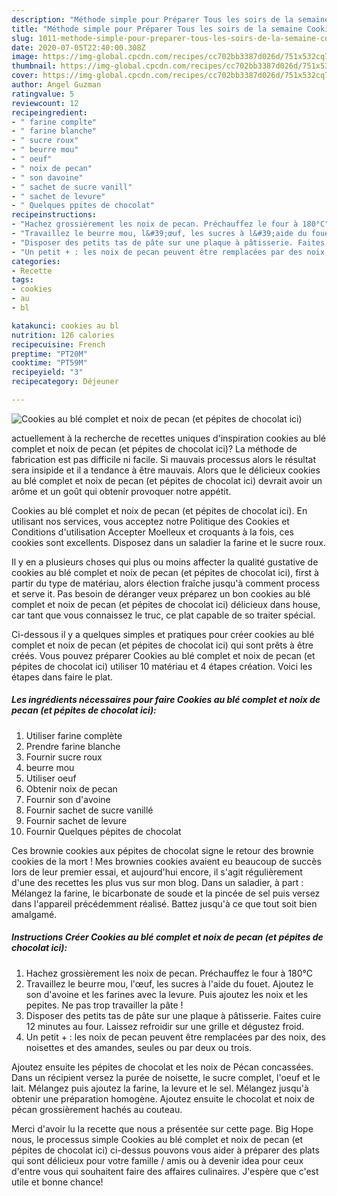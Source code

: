 ```yaml
---
description: "Méthode simple pour Préparer Tous les soirs de la semaine Cookies au blé complet et noix de pecan (et pépites de chocolat ici)"
title: "Méthode simple pour Préparer Tous les soirs de la semaine Cookies au blé complet et noix de pecan (et pépites de chocolat ici)"
slug: 1011-methode-simple-pour-preparer-tous-les-soirs-de-la-semaine-cookies-au-ble-complet-et-noix-de-pecan-et-pepites-de-chocolat-ici
date: 2020-07-05T22:40:00.308Z
image: https://img-global.cpcdn.com/recipes/cc702bb3387d026d/751x532cq70/cookies-au-ble-complet-et-noix-de-pecan-et-pepites-de-chocolat-ici-photo-principale-de-la-recette.jpg
thumbnail: https://img-global.cpcdn.com/recipes/cc702bb3387d026d/751x532cq70/cookies-au-ble-complet-et-noix-de-pecan-et-pepites-de-chocolat-ici-photo-principale-de-la-recette.jpg
cover: https://img-global.cpcdn.com/recipes/cc702bb3387d026d/751x532cq70/cookies-au-ble-complet-et-noix-de-pecan-et-pepites-de-chocolat-ici-photo-principale-de-la-recette.jpg
author: Angel Guzman
ratingvalue: 5
reviewcount: 12
recipeingredient:
- " farine complte"
- " farine blanche"
- " sucre roux"
- " beurre mou"
- " oeuf"
- " noix de pecan"
- " son davoine"
- " sachet de sucre vanill"
- " sachet de levure"
- " Quelques ppites de chocolat"
recipeinstructions:
- "Hachez grossièrement les noix de pecan. Préchauffez le four à 180°C"
- "Travaillez le beurre mou, l&#39;œuf, les sucres à l&#39;aide du fouet. Ajoutez le son d&#39;avoine et les farines avec la levure. Puis ajoutez les noix et les pepites. Ne pas trop travailler la pâte !"
- "Disposer des petits tas de pâte sur une plaque à pâtisserie. Faites cuire 12 minutes au four. Laissez refroidir sur une grille et dégustez froid."
- "Un petit + : les noix de pecan peuvent être remplacées par des noix, des noisettes et des amandes, seules ou par deux ou trois."
categories:
- Recette
tags:
- cookies
- au
- bl

katakunci: cookies au bl 
nutrition: 126 calories
recipecuisine: French
preptime: "PT20M"
cooktime: "PT59M"
recipeyield: "3"
recipecategory: Déjeuner

---
```



![Cookies au blé complet et noix de pecan (et pépites de chocolat ici)](https://img-global.cpcdn.com/recipes/cc702bb3387d026d/751x532cq70/cookies-au-ble-complet-et-noix-de-pecan-et-pepites-de-chocolat-ici-photo-principale-de-la-recette.jpg)

actuellement à la recherche de recettes uniques d'inspiration cookies au blé complet et noix de pecan (et pépites de chocolat ici)? La méthode de fabrication est pas difficile ni facile. Si mauvais processus alors le résultat sera insipide et il a tendance à être mauvais. Alors que le délicieux cookies au blé complet et noix de pecan (et pépites de chocolat ici) devrait avoir un arôme et un goût qui obtenir provoquer notre appétit.

Cookies au blé complet et noix de pecan (et pépites de chocolat ici). En utilisant nos services, vous acceptez notre Politique des Cookies et Conditions d&#39;utilisation Accepter Moelleux et croquants à la fois, ces cookies sont excellents. Disposez dans un saladier la farine et le sucre roux.

Il y en a plusieurs choses qui plus ou moins affecter la qualité gustative de cookies au blé complet et noix de pecan (et pépites de chocolat ici), first à partir du type de matériau, alors élection fraîche jusqu'à comment process et serve it. Pas besoin de déranger veux préparez un bon cookies au blé complet et noix de pecan (et pépites de chocolat ici) délicieux dans house, car tant que vous connaissez le truc, ce plat capable de so traiter spécial.


Ci-dessous il y a quelques simples et pratiques pour créer cookies au blé complet et noix de pecan (et pépites de chocolat ici) qui sont prêts à être créés. Vous pouvez préparer Cookies au blé complet et noix de pecan (et pépites de chocolat ici) utiliser 10 matériau et 4 étapes création. Voici les étapes dans faire le plat.

<!--inarticleads1-->

##### Les ingrédients nécessaires pour faire Cookies au blé complet et noix de pecan (et pépites de chocolat ici):

1. Utiliser  farine complète
1. Prendre  farine blanche
1. Fournir  sucre roux
1.   beurre mou
1. Utiliser  oeuf
1. Obtenir  noix de pecan
1. Fournir  son d&#39;avoine
1. Fournir  sachet de sucre vanillé
1. Fournir  sachet de levure
1. Fournir  Quelques pépites de chocolat


Ces brownie cookies aux pépites de chocolat signe le retour des brownie cookies de la mort ! Mes brownies cookies avaient eu beaucoup de succès lors de leur premier essai, et aujourd&#39;hui encore, il s&#39;agit régulièrement d&#39;une des recettes les plus vus sur mon blog. Dans un saladier, à part : Mélangez la farine, le bicarbonate de soude et la pincée de sel puis versez dans l&#39;appareil précédemment réalisé. Battez jusqu&#39;à ce que tout soit bien amalgamé. 

<!--inarticleads2-->

##### Instructions Créer Cookies au blé complet et noix de pecan (et pépites de chocolat ici):

1. Hachez grossièrement les noix de pecan. Préchauffez le four à 180°C
1. Travaillez le beurre mou, l&#39;œuf, les sucres à l&#39;aide du fouet. Ajoutez le son d&#39;avoine et les farines avec la levure. Puis ajoutez les noix et les pepites. Ne pas trop travailler la pâte !
1. Disposer des petits tas de pâte sur une plaque à pâtisserie. Faites cuire 12 minutes au four. Laissez refroidir sur une grille et dégustez froid.
1. Un petit + : les noix de pecan peuvent être remplacées par des noix, des noisettes et des amandes, seules ou par deux ou trois.


Ajoutez ensuite les pépites de chocolat et les noix de Pécan concassées. Dans un récipient versez la purée de noisette, le sucre complet, l&#39;oeuf et le lait. Mélangez puis ajoutez la farine, la levure et le sel. Mélangez jusqu&#39;à obtenir une préparation homogène. Ajoutez ensuite le chocolat et noix de pécan grossièrement hachés au couteau. 


Merci d'avoir lu la recette que nous a présentée sur cette page. Big Hope nous, le processus simple Cookies au blé complet et noix de pecan (et pépites de chocolat ici) ci-dessus pouvons vous aider à préparer des plats qui sont délicieux pour votre famille / amis ou à devenir idea pour ceux d'entre vous qui souhaitent faire des affaires culinaires. J'espère que c'est utile et bonne chance!
